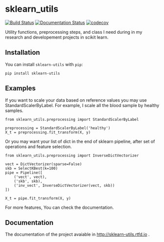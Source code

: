 # sklearn_utils

[![Build Status](https://travis-ci.org/MuhammedHasan/sklearn_utils.svg?branch=master)](https://travis-ci.org/MuhammedHasan/sklearn_utils) [![Documentation Status](https://readthedocs.org/projects/sklearn-utils/badge/?version=latest)](http://sklearn-utils.readthedocs.io/en/latest/?badge=latest) [![codecov](https://codecov.io/gh/MuhammedHasan/sklearn_utils/branch/master/graph/badge.svg)](https://codecov.io/gh/MuhammedHasan/sklearn_utils)

Utility functions, preprocessing steps, and class I need during in my research and developement projects in scikit learn.

## Installation

You can install `sklearn-utils` with `pip`:

```
pip install sklearn-utils
```

## Examples

If you want to scale your data based on reference values you may use StandardScalerByLabel. For example, I scale all the blood sample by healthy samples. 

```
from sklearn_utils.preprocessing import StandardScalerByLabel

preprocessing = StandardScalerByLabel('healthy')
X_t = preprocessing.fit_transform(X, y)

```

Or you may want your list of dict in the end of sklearn pipeline, after set of operations and feature selection.

```
from sklearn_utils.preprocessing import InverseDictVectorizer

vect = DictVectorizer(sparse=False) 
skb = SelectKBest(k=100)
pipe = Pipeline([
    ('vect', vect),
    ('skb', skb),
    ('inv_vect', InverseDictVectorizer(vect, skb))
])

X_t = pipe.fit_transform(X, y)

```

For more features, You can check the documentation.

## Documentation

The documentation of the project avaiable in http://sklearn-utils.rtfd.io .



